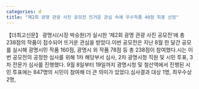 ```yaml
---
categories: d
title: "제2회 광명 관광 사진 공모전 뜨거운 관심 속에 우수작품 40점 최종 선정"
---
```

【더최고신문】 광명시(시장 박승원)가 실시한 ‘제2회 광명 관광 사진 공모전’에 총 238점의 작품이 접수되어 뜨거운 관심을 받았다.이번 공모전은 지난 8월 한 달간 공모를 실시해 광명시민 작품 160점, 광명시 외 작품 78점 등 총 238점이 참여했다.시는 이번 공모전의 공정한 심사를 위해 1차 해당부서 심사, 2차 광명시청 직원 및 시민 투표, 3차 전문가 심사를 진행했다. 9월 8일부터 19일까지 광명시청 및 철산역에서 진행된 시민 투표에는 847명의 시민이 참여해 더 큰 의미가 있었다.심사결과 대상 1명, 최우수상 2명,